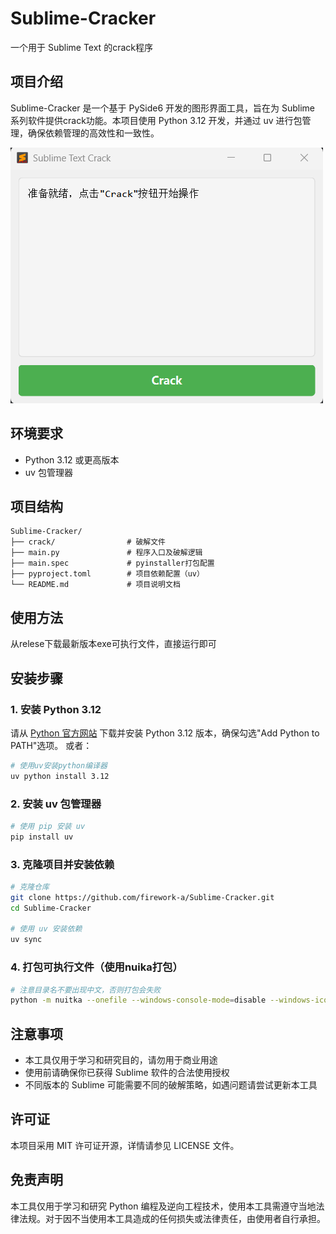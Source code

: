 # Sublime-Cracker

一个用于 Sublime Text 的crack程序

## 项目介绍

Sublime-Cracker 是一个基于 PySide6 开发的图形界面工具，旨在为 Sublime 系列软件提供crack功能。本项目使用 Python 3.12 开发，并通过 uv 进行包管理，确保依赖管理的高效性和一致性。

![主界面](./docs/screenshot_1.png "主界面")

## 环境要求

- Python 3.12 或更高版本
- uv 包管理器

## 项目结构
```text
Sublime-Cracker/
├── crack/                # 破解文件
├── main.py               # 程序入口及破解逻辑
├── main.spec             # pyinstaller打包配置
├── pyproject.toml        # 项目依赖配置（uv）
└── README.md             # 项目说明文档
```
## 使用方法

从relese下载最新版本exe可执行文件，直接运行即可

## 安装步骤

### 1. 安装 Python 3.12

请从 [Python 官方网站](https://www.python.org/downloads/) 下载并安装 Python 3.12 版本，确保勾选"Add Python to PATH"选项。
或者：

```bash
# 使用uv安装python编译器
uv python install 3.12
```

### 2. 安装 uv 包管理器

```bash
# 使用 pip 安装 uv
pip install uv
```

### 3. 克隆项目并安装依赖

```bash
# 克隆仓库
git clone https://github.com/firework-a/Sublime-Cracker.git
cd Sublime-Cracker

# 使用 uv 安装依赖
uv sync
```

### 4. 打包可执行文件（使用nuika打包）

```bash
# 注意目录名不要出现中文，否则打包会失败
python -m nuitka --onefile --windows-console-mode=disable --windows-icon-from-ico="sublime_text.ico" --enable-plugin=pyside6 --follow-import-to=need --output-dir=output main.py
```

## 注意事项
- 本工具仅用于学习和研究目的，请勿用于商业用途
- 使用前请确保你已获得 Sublime 软件的合法使用授权
- 不同版本的 Sublime 可能需要不同的破解策略，如遇问题请尝试更新本工具

## 许可证
本项目采用 MIT 许可证开源，详情请参见 LICENSE 文件。

## 免责声明
本工具仅用于学习和研究 Python 编程及逆向工程技术，使用本工具需遵守当地法律法规。对于因不当使用本工具造成的任何损失或法律责任，由使用者自行承担。